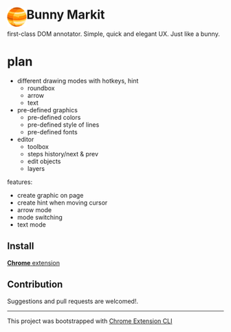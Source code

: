 # <img src="public/icons/icon_48.png" width="45" align="left"> Bunny Markit
first-class DOM annotator. Simple, quick and elegant UX. Just like a bunny.
# plan
- different drawing modes with hotkeys, hint
  - roundbox
  - arrow
  - text
- pre-defined graphics
  - pre-defined colors
  - pre-defined style of lines
  - pre-defined fonts
- editor
  - toolbox
  - steps history/next & prev
  - edit objects
  - layers

features:
- create graphic on page
- create hint when moving cursor
- arrow mode
- mode switching
- text mode
## Install

[**Chrome** extension]() <!-- TODO: Add chrome extension link inside parenthesis -->
## Contribution

Suggestions and pull requests are welcomed!.

---

This project was bootstrapped with [Chrome Extension CLI](https://github.com/dutiyesh/chrome-extension-cli)

